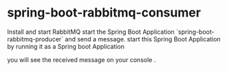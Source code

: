 # spring-boot-rabbitmq-consumer

Install and start RabbitMQ
start the Spring Boot Application ´spring-boot-rabbitmq-producer´ and send a message.
start this Spring Boot Application by running it as a Spring boot Application

you will see the received message on your console .
